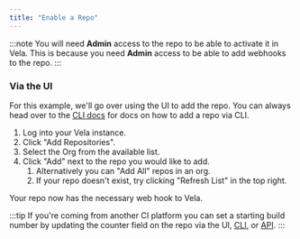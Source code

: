 ```yaml
---
title: "Enable a Repo"
---
```


:::note
You will need **Admin** access to the repo to be able to activate it in Vela. This is because you need **Admin** access to be able to add webhooks
to the repo.
:::

### Via the UI

For this example, we'll go over using the UI to add the repo. You can always head over to the [CLI docs](/docs/reference/cli/repo/add.md) for docs on how to add a repo via CLI.

1. Log into your Vela instance.
1. Click "Add Repositories".
1. Select the Org from the available list.
1. Click "Add" next to the repo you would like to add.
   1. Alternatively you can "Add All" repos in an org.
   1. If your repo doesn't exist, try clicking "Refresh List" in the top right.

Your repo now has the necessary web hook to Vela.

:::tip
If you're coming from another CI platform you can set a starting build number by updating the counter field on the repo via the UI, [CLI](/docs/reference/cli/repo/repo.md), or [API](/docs/reference/api/repo/repo.md).
:::
